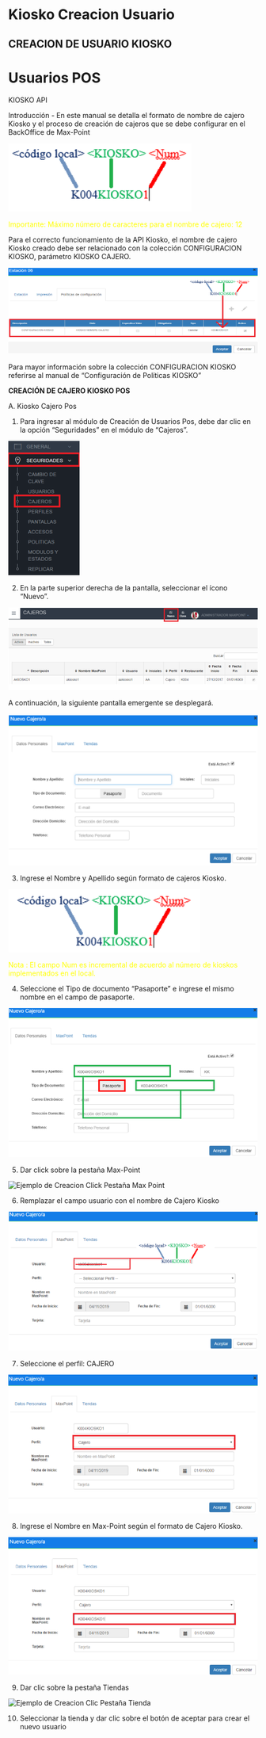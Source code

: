 # Kiosko Creacion Usuario
## CREACION DE USUARIO KIOSKO

# **Usuarios POS**

KIOSKO API

Introducción - En este manual se detalla el formato de nombre de cajero Kiosko y el proceso 
de creación de cajeros que se debe configurar en el BackOffice de Max-Point

![Ejemplo de Creacion KIOSKO API](<Creacion KIOSKO API.png>)

<font color="yellow">Importante: Máximo número de caracteres para el nombre de cajero: 12</font>

Para el correcto funcionamiento de la API Kiosko, el nombre de cajero Kiosko creado debe ser relacionado con la colección CONFIGURACION KIOSKO, parámetro KIOSKO CAJERO.

![Ejemplo de Creacion Relacionado CONFIGURACION Parametro](<Creacion Relacionado CONFIGURACION Parametro.png>)

Para mayor información sobre la colección CONFIGURACION KIOSKO referirse al manual de 
“Configuración de Políticas KIOSKO”

**CREACIÓN DE CAJERO KIOSKO POS**

A. Kiosko Cajero Pos

1. Para ingresar al módulo de Creación de Usuarios Pos, debe dar clic en la 
opción “Seguridades” en el módulo de “Cajeros”.

![Ejemplo de Creacion Clic Seguridades Cajeros](<Creacion Clic Seguridades Cajeros.png>)

2. En la parte superior derecha de la pantalla, seleccionar el ícono “Nuevo”.

![Ejemplo de Creacion Superior Derecha Nuevo](<Creacion Superior Derecha Nuevo.png>)

A continuación, la siguiente pantalla emergente se desplegará.

![Ejemplo de Creacion Pantalla Emergente](<Creacion Pantalla Emergente.png>)

3. Ingrese el Nombre y Apellido según formato de cajeros Kiosko.

![Ejemplo de Creacion Nombre Apellido Formato Kiosko](<Creacion Nombre Apellido Formato Kiosko.png>)

<font color="yellow">Nota : El campo Num es incremental de acuerdo al número de kioskos implementados en el local.</font> 

4. Seleccione el Tipo de documento “Pasaporte” e ingrese el mismo nombre en 
el campo de pasaporte.

![Ejemplo de Creacion Pasaporte Campo](<Creacion Pasaporte Campo.png>)

5. Dar click sobre la pestaña Max-Point

![Ejemplo de Creacion Click Pestaña Max Point](<Creacion Click Pestaña Max Point.png>)

6. Remplazar el campo usuario con el nombre de Cajero Kiosko

![Ejemplo de Creacion Remplazar Usuario Por Cajero Kiosko](<Creacion Remplazar Usuario Por Cajero Kiosko.png>)

7. Seleccione el perfil: CAJERO 

![Ejemplo de Creacion Seleccionar Perfil CAJERO](<Creacion Seleccionar Perfil CAJERO.png>)

8. Ingrese el Nombre en Max-Point según el formato de Cajero Kiosko.

![Ejemplo de Creacion Nombre Max Point Formato](<Creacion Nombre Max Point Formato.png>)

9. Dar clic sobre la pestaña Tiendas

![Ejemplo de Creacion Clic Pestaña Tienda](<Creacion Clic Pestaña Tienda.png>)

10. Seleccionar la tienda y dar clic sobre el botón de aceptar para crear el nuevo 
usuario